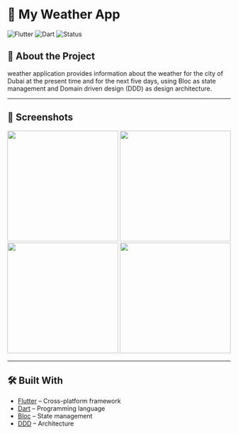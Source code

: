 # 🚀 My Weather App

![Flutter](https://img.shields.io/badge/Flutter-Framework-blue)
![Dart](https://img.shields.io/badge/Dart-Language-blueviolet)
![Status](https://img.shields.io/badge/Status-Active-success)

## 📖 About the Project
weather application provides information about the weather for the city of Dubai at the present time and for the next five days,
using Bloc as state management and Domain driven design (DDD) as design architecture.

---

## 📱 Screenshots

<p align="center">
  <img src="screenshots/wethae_light1.png" width="250" />
  <img src="screenshots/wethae_light2.png" width="250" />
  <img src="screenshots/wethae_dark1.png" width="250" />
  <img src="screenshots/wethae_dark2.png" width="250" />
</p>

---

## 🛠️ Built With
- [Flutter](https://flutter.dev/) – Cross-platform framework  
- [Dart](https://dart.dev/) – Programming language  
- [Bloc](https://bloclibrary.dev/) – State management  
- [DDD](https://en.wikipedia.org/wiki/Domain-driven_design) – Architecture  


